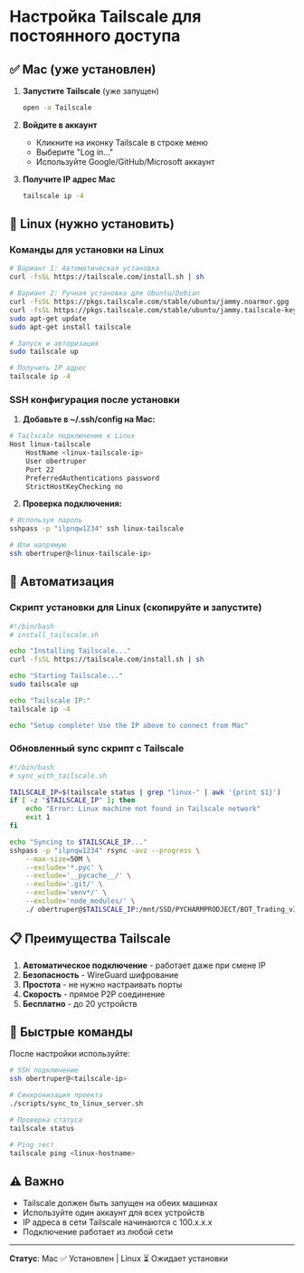 # Настройка Tailscale для постоянного доступа

## ✅ Mac (уже установлен)

1. **Запустите Tailscale** (уже запущен)

   ```bash
   open -a Tailscale
   ```

2. **Войдите в аккаунт**
   - Кликните на иконку Tailscale в строке меню
   - Выберите "Log in..."
   - Используйте Google/GitHub/Microsoft аккаунт

3. **Получите IP адрес Mac**

   ```bash
   tailscale ip -4
   ```

## 🐧 Linux (нужно установить)

### Команды для установки на Linux

```bash
# Вариант 1: Автоматическая установка
curl -fsSL https://tailscale.com/install.sh | sh

# Вариант 2: Ручная установка для Ubuntu/Debian
curl -fsSL https://pkgs.tailscale.com/stable/ubuntu/jammy.noarmor.gpg | sudo tee /usr/share/keyrings/tailscale-archive-keyring.gpg >/dev/null
curl -fsSL https://pkgs.tailscale.com/stable/ubuntu/jammy.tailscale-keyring.list | sudo tee /etc/apt/sources.list.d/tailscale.list
sudo apt-get update
sudo apt-get install tailscale

# Запуск и авторизация
sudo tailscale up

# Получить IP адрес
tailscale ip -4
```

### SSH конфигурация после установки

1. **Добавьте в ~/.ssh/config на Mac:**

```bash
# Tailscale подключение к Linux
Host linux-tailscale
    HostName <linux-tailscale-ip>
    User obertruper
    Port 22
    PreferredAuthentications password
    StrictHostKeyChecking no
```

2. **Проверка подключения:**

```bash
# Используя пароль
sshpass -p "ilpnqw1234" ssh linux-tailscale

# Или напрямую
ssh obertruper@<linux-tailscale-ip>
```

## 🔧 Автоматизация

### Скрипт установки для Linux (скопируйте и запустите)

```bash
#!/bin/bash
# install_tailscale.sh

echo "Installing Tailscale..."
curl -fsSL https://tailscale.com/install.sh | sh

echo "Starting Tailscale..."
sudo tailscale up

echo "Tailscale IP:"
tailscale ip -4

echo "Setup complete! Use the IP above to connect from Mac"
```

### Обновленный sync скрипт с Tailscale

```bash
#!/bin/bash
# sync_with_tailscale.sh

TAILSCALE_IP=$(tailscale status | grep "linux-" | awk '{print $1}')
if [ -z "$TAILSCALE_IP" ]; then
    echo "Error: Linux machine not found in Tailscale network"
    exit 1
fi

echo "Syncing to $TAILSCALE_IP..."
sshpass -p "ilpnqw1234" rsync -avz --progress \
    --max-size=50M \
    --exclude='*.pyc' \
    --exclude='__pycache__/' \
    --exclude='.git/' \
    --exclude='venv*/' \
    --exclude='node_modules/' \
    ./ obertruper@$TAILSCALE_IP:/mnt/SSD/PYCHARMPRODJECT/BOT_Trading_v3/
```

## 📋 Преимущества Tailscale

1. **Автоматическое подключение** - работает даже при смене IP
2. **Безопасность** - WireGuard шифрование
3. **Простота** - не нужно настраивать порты
4. **Скорость** - прямое P2P соединение
5. **Бесплатно** - до 20 устройств

## 🚀 Быстрые команды

После настройки используйте:

```bash
# SSH подключение
ssh obertruper@<tailscale-ip>

# Синхронизация проекта
./scripts/sync_to_linux_server.sh

# Проверка статуса
tailscale status

# Ping тест
tailscale ping <linux-hostname>
```

## ⚠️ Важно

- Tailscale должен быть запущен на обеих машинах
- Используйте один аккаунт для всех устройств
- IP адреса в сети Tailscale начинаются с 100.x.x.x
- Подключение работает из любой сети

---
**Статус**: Mac ✅ Установлен | Linux ⏳ Ожидает установки
